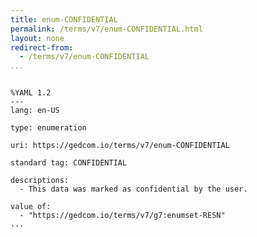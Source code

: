 ```yaml
---
title: enum-CONFIDENTIAL
permalink: /terms/v7/enum-CONFIDENTIAL.html
layout: none
redirect-from:
  - /terms/v7/enum-CONFIDENTIAL
...
```


```

%YAML 1.2
---
lang: en-US

type: enumeration

uri: https://gedcom.io/terms/v7/enum-CONFIDENTIAL

standard tag: CONFIDENTIAL

descriptions:
  - This data was marked as confidential by the user.

value of:
  - "https://gedcom.io/terms/v7/g7:enumset-RESN"
...

```
